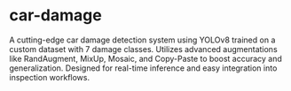 # car-damage
A cutting-edge car damage detection system using YOLOv8 trained on a custom dataset with 7 damage classes. Utilizes advanced augmentations like RandAugment, MixUp, Mosaic, and Copy-Paste to boost accuracy and generalization. Designed for real-time inference and easy integration into inspection workflows.
